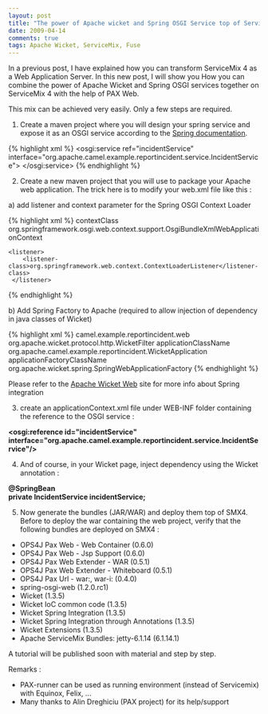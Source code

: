 ```yaml
---
layout: post
title: "The power of Apache wicket and Spring OSGI Service top of ServiceMix 4"
date: 2009-04-14
comments: true
tags: Apache Wicket, ServiceMix, Fuse
---
```


In a previous post, I have explained how you can transform ServiceMix 4 as a Web Application Server. In this new post, I will show you How you can combine the power of Apache Wicket and Spring OSGI services together on ServiceMix 4 with the help of PAX Web.

This mix can be achieved very easily. Only a few steps are required.

1) Create a maven project where you will design your spring service and expose it as an OSGI service according to the <a href="http://static.springframework.org/osgi/docs/1.2.0/reference/html-single/#service-registry:export">Spring documentation</a>.

{% highlight xml %}
<osgi:service ref="incidentService"   interface="org.apache.camel.example.reportincident.service.IncidentService">
</osgi:service>
{% endhighlight %}        
        
2) Create a new maven project that you will use to package your Apache web application. The trick here is to modify your web.xml file like this :

a) add listener and context parameter for the Spring OSGI Context Loader

{% highlight xml %}
    <context-param>
        <param-name>contextClass</param-name>
        <param-value>
org.springframework.osgi.web.context.support.OsgiBundleXmlWebApplicationContext
        </param-value>
    </context-param>

    <listener>
        <listener-class>org.springframework.web.context.ContextLoaderListener</listener-class>
     </listener>
{% endhighlight %}
    
b) Add Spring Factory to Apache (required to allow injection of dependency in java classes of Wicket)

{% highlight xml %}
    <filter>
        <filter-name>camel.example.reportincident.web</filter-name>
        <filter-class>org.apache.wicket.protocol.http.WicketFilter</filter-class>
        <init-param>
            <param-name>applicationClassName</param-name>
            <param-value>org.apache.camel.example.reportincident.WicketApplication</param-value>
            <param-name>applicationFactoryClassName</param-name>
            <param-value>org.apache.wicket.spring.SpringWebApplicationFactory</param-value>
        </init-param>
    </filter>
 {% endhighlight %}
    
Please refer to the <a href="http://cwiki.apache.org/WICKET/spring.html">Apache Wicket Web</a> site for more info about Spring integration

3) create an applicationContext.xml file under WEB-INF folder containing the reference to the OSGI service :

<span style="font-weight: bold;">&lt;osgi:reference id="incidentService" interface="org.apache.camel.example.reportincident.service.IncidentService"/&gt;</span>

4) And of course, in your Wicket page, inject dependency using the Wicket annotation :

<span style="font-weight: bold;">@SpringBean</span><br/><span style="font-weight: bold;">private IncidentService incidentService;</span>

5) Now generate the bundles (JAR/WAR) and deploy them top of SMX4. Before to deploy the war containing the web project, verify that the following bundles are deployed on SMX4 :

- OPS4J Pax Web - Web Container (0.6.0)
- OPS4J Pax Web - Jsp Support (0.6.0)
- OPS4J Pax Web Extender - WAR (0.5.1)
- OPS4J Pax Web Extender - Whiteboard (0.5.1)
- OPS4J Pax Url - war:, war-i: (0.4.0)
- spring-osgi-web (1.2.0.rc1)
- Wicket (1.3.5)
- Wicket IoC common code (1.3.5)
- Wicket Spring Integration (1.3.5)
- Wicket Spring Integration through Annotations (1.3.5)
- Wicket Extensions (1.3.5)
- Apache ServiceMix Bundles: jetty-6.1.14 (6.1.14.1)

A tutorial will be published soon with material and step by step.

Remarks :

- PAX-runner can be used as running environment (instead of Servicemix) with Equinox, Felix, ...
- Many thanks to Alin Dreghiciu (PAX project) for its help/support